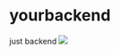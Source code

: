 # yourbackend
just backend
![](https://raw.githubusercontent.com/zeromicro/zero-doc/main/doc/images/go-zero.png)
